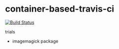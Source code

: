 # container-based-travis-ci

[![Build Status](https://travis-ci.org/MariadeAnton/container-based-travis-ci.svg?branch=master)](https://travis-ci.org/MariadeAnton/container-based-travis-ci)

trials

- imagemagick package 
